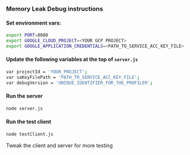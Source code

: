 ### Memory Leak Debug instructions

#### Set environment vars:

```sh
export PORT=8080
export GOOGLE_CLOUD_PROJECT=<YOUR GCP PROJECT>
export GOOGLE_APPLICATION_CREDENTIALS=<PATH_TO_SERVICE_ACC_KEY_FILE>
```

#### Update the following variables at the top of `server.js`

```sh
var projectId = 'YOUR_PROJECT';
var saKeyFilePath = 'PATH_TO_SERVICE_ACC_KEY_FILE';
var debugVersion = 'UNIQUE_IDENTIFIER_FOR_THE_PROFILER';
```

#### Run the server

```sh
node server.js
```

#### Run the test client

```sh
node testClient.js
```

Tweak the client and server for more testing

